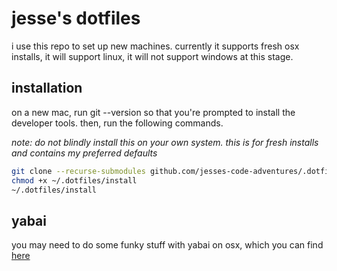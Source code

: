 # jesse's dotfiles

i use this repo to set up new machines. currently it supports fresh osx installs, it will support linux, it will not support windows at this stage.

## installation

on a new mac, run git --version so that you're prompted to install the developer tools. then, run the following commands.

_note: do not blindly install this on your own system. this is for fresh installs and contains my preferred defaults_

```bash
git clone --recurse-submodules github.com/jesses-code-adventures/.dotfiles ~/.dotfiles
chmod +x ~/.dotfiles/install
~/.dotfiles/install
```

## yabai

you may need to do some funky stuff with yabai on osx, which you can find [here](<https://github.com/koekeishiya/yabai/wiki/Installing-yabai-(latest-release)>)
